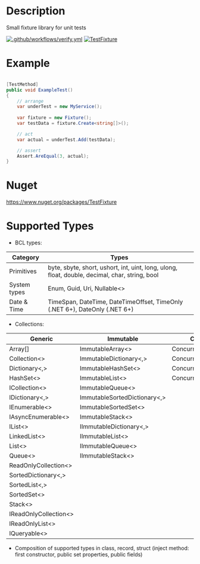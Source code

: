 # Description

Small fixture library for unit tests

[![.github/workflows/verify.yml](https://github.com/Romfos/TestFixture/actions/workflows/verify.yml/badge.svg)](https://github.com/Romfos/TestFixture/actions/workflows/verify.yml)
[![TestFixture](https://img.shields.io/nuget/v/TestFixture?label=TestFixture)](https://www.nuget.org/packages/TestFixture)

# Example

```csharp

[TestMethod]
public void ExampleTest()
{
    // arrange
    var underTest = new MyService();
    
    var fixture = new Fixture();
    var testData = fixture.Create<string[]>();

    // act
    var actual = underTest.Add(testData);

    // assert
    Assert.AreEqual(3, actual);
}

```

# Nuget

https://www.nuget.org/packages/TestFixture

# Supported Types

- BCL types:

| Category     | Types                                                                                          |
|--------------|------------------------------------------------------------------------------------------------|
| Primitives   | byte, sbyte, short, ushort, int, uint, long, ulong, float, double, decimal, char, string, bool |
| System types | Enum, Guid, Uri, Nullable<>                                                                    |
| Date & Time  | TimeSpan, DateTime, DateTimeOffset, TimeOnly (.NET 6+), DateOnly (.NET 6+)                     |

- Collections:

| Generic               | Immutable                    | Concurrent              | Frozen (.NET 8+)    |
|-----------------------|------------------------------|-------------------------|---------------------|
| Array[]               | ImmutableArray<>             | ConcurrentBag<>         | FrozenDictionary<,> |
| Collection<>          | ImmutableDictionary<,>       | ConcurrentDictionary<,> | FrozenSet<>         |
| Dictionary<,>         | ImmutableHashSet<>           | ConcurrentQueue<>       |                     |
| HashSet<>             | ImmutableList<>              | ConcurrentStack<>       |                     |
| ICollection<>         | ImmutableQueue<>             |                         |                     |
| IDictionary<,>        | ImmutableSortedDictionary<,> |                         |                     |
| IEnumerable<>         | ImmutableSortedSet<>         |                         |                     |
| IAsyncEnumerable<>    | ImmutableStack<>             |                         |                     |
| IList<>               | IImmutableDictionary<,>      |                         |                     |
| LinkedList<>          | IImmutableList<>             |                         |                     |
| List<>                | IImmutableQueue<>            |                         |                     |
| Queue<>               | IImmutableStack<>            |                         |                     |
| ReadOnlyCollection<>  |                              |                         |                     |
| SortedDictionary<,>   |                              |                         |                     |
| SortedList<,>         |                              |                         |                     |
| SortedSet<>           |                              |                         |                     |
| Stack<>               |                              |                         |                     |
| IReadOnlyCollection<> |                              |                         |                     |
| IReadOnlyList<>       |                              |                         |                     |
| IQueryable<>          |                              |                         |                     |

- Composition of supported types in class, record, struct (inject method: first constructor, public set properties, public fields)
